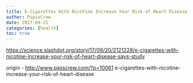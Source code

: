 ```yaml
---
title: E-Cigarettes With Nicotine Increase Your Risk of Heart Disease
author: PipisCrew
date: 2017-09-21
categories: [health]
toc: true
---
```


https://science.slashdot.org/story/17/09/20/2121228/e-cigarettes-with-nicotine-increase-your-risk-of-heart-disease-says-study

origin - http://www.pipiscrew.com/?p=10061 e-cigarettes-with-nicotine-increase-your-risk-of-heart-disease